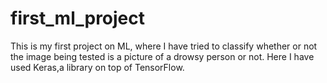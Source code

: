 # first_ml_project
This is my first project on ML, where I have tried to classify whether or not the image being tested is a picture of a drowsy person or not.
Here I have used Keras,a library on top of TensorFlow.
